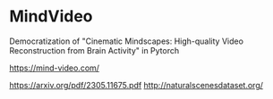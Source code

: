 # MindVideo
Democratization of "Cinematic Mindscapes: High-quality Video Reconstruction from Brain Activity" in Pytorch


https://mind-video.com/

https://arxiv.org/pdf/2305.11675.pdf
http://naturalscenesdataset.org/
